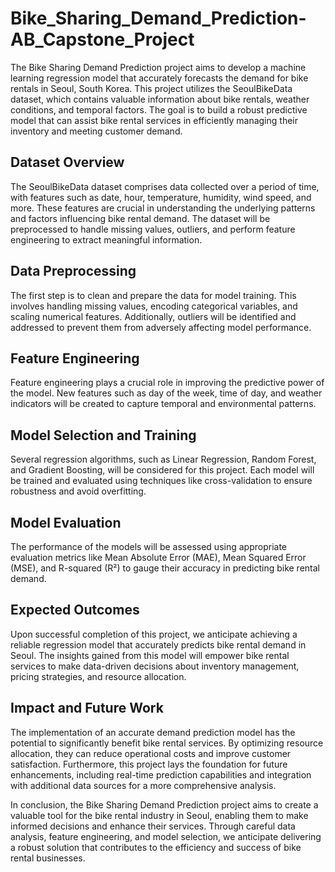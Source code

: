 # Bike_Sharing_Demand_Prediction-AB_Capstone_Project
The Bike Sharing Demand Prediction project aims to develop a machine learning regression model that accurately forecasts the demand for bike rentals in Seoul, South Korea. This project utilizes the SeoulBikeData dataset, which contains valuable information about bike rentals, weather conditions, and temporal factors. The goal is to build a robust predictive model that can assist bike rental services in efficiently managing their inventory and meeting customer demand.

## Dataset Overview
The SeoulBikeData dataset comprises data collected over a period of time, with features such as date, hour, temperature, humidity, wind speed, and more. These features are crucial in understanding the underlying patterns and factors influencing bike rental demand. The dataset will be preprocessed to handle missing values, outliers, and perform feature engineering to extract meaningful information.

## Data Preprocessing
The first step is to clean and prepare the data for model training. This involves handling missing values, encoding categorical variables, and scaling numerical features. Additionally, outliers will be identified and addressed to prevent them from adversely affecting model performance.

## Feature Engineering
Feature engineering plays a crucial role in improving the predictive power of the model. New features such as day of the week, time of day, and weather indicators will be created to capture temporal and environmental patterns.

## Model Selection and Training
Several regression algorithms, such as Linear Regression, Random Forest, and Gradient Boosting, will be considered for this project. Each model will be trained and evaluated using techniques like cross-validation to ensure robustness and avoid overfitting.

## Model Evaluation
The performance of the models will be assessed using appropriate evaluation metrics like Mean Absolute Error (MAE), Mean Squared Error (MSE), and R-squared (R²) to gauge their accuracy in predicting bike rental demand.

## Expected Outcomes
Upon successful completion of this project, we anticipate achieving a reliable regression model that accurately predicts bike rental demand in Seoul. The insights gained from this model will empower bike rental services to make data-driven decisions about inventory management, pricing strategies, and resource allocation.

## Impact and Future Work
The implementation of an accurate demand prediction model has the potential to significantly benefit bike rental services. By optimizing resource allocation, they can reduce operational costs and improve customer satisfaction. Furthermore, this project lays the foundation for future enhancements, including real-time prediction capabilities and integration with additional data sources for a more comprehensive analysis.

In conclusion, the Bike Sharing Demand Prediction project aims to create a valuable tool for the bike rental industry in Seoul, enabling them to make informed decisions and enhance their services. Through careful data analysis, feature engineering, and model selection, we anticipate delivering a robust solution that contributes to the efficiency and success of bike rental businesses.
